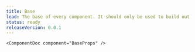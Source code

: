 ```yaml
---
title: Base
lead: The base of every component. It should only be used to build out Go1d components.
status: ready
releaseVersion: 0.0.1
---
```


```!jsx
<ComponentDoc component="BaseProps" />
```
